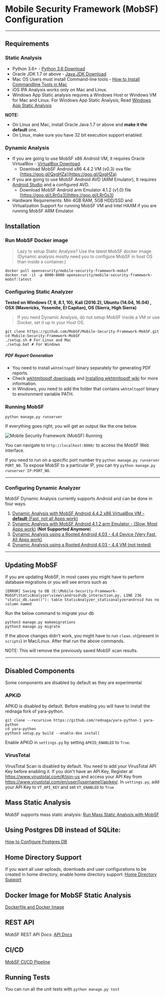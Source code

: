 # Mobile Security Framework (MobSF) Configuration

***

## Requirements

### Static Analysis
* Python 3.6+ - [Python 3.6 Download](https://www.python.org/downloads/)
* Oracle JDK 1.7 or above - [Java JDK Download](http://www.oracle.com/technetwork/java/javase/downloads/)
* Mac OS Users must install Command-line tools - [How to Install Commandline Tools in Mac](http://osxdaily.com/2014/02/12/install-command-line-tools-mac-os-x/)
* iOS IPA Analysis works only on Mac and Linux.
* Windows App Static analysis requires a Windows Host or Windows VM for Mac and Linux. For Windows App Static Analysis, Read [Windows App Static Analysis](https://github.com/MobSF/Mobile-Security-Framework-MobSF/blob/master/install/windows/readme.md)
 
**NOTE:**
* On Linux and Mac, install Oracle Java 1.7 or above and **make it the default** one.
* On Linux, make sure you have 32 bit execution support enabled.

### Dynamic Analysis
* If you are going to use MobSF x86 Android VM, it requires Oracle VirtualBox - [VirtualBox Download](https://www.virtualbox.org/wiki/Downloads).
   * Download MobSF Android x86 4.4.2 VM (v0.3) ova file: [https://goo.gl/QxgHZa](https://goo.gl/QxgHZa)
* If you are going to use MobSF Android AVD (ARM Emulator), It requires [Android Studio](https://developer.android.com/studio/index.html) and a configured AVD. 
   * Download MobSF Android arm Emulator 4.1.2 (v1.0) file [https://goo.gl/LRrGs3](https://goo.gl/LRrGs3)
* Hardware Requirements: Min 4GB RAM, 5GB HDD/SSD and Virtualization Support for running MobSF VM and Intel HAXM if you are running MobSF ARM Emulator.

## Installation

### Run MobSF Docker image

> Lazy to setup Static Analysis?
Use the latest MobSF docker image. (Dynamic analysis mostly need you to configure MobSF in host OS than inside a container.) 

```
docker pull opensecurity/mobile-security-framework-mobsf
docker run -it -p 8000:8000 opensecurity/mobile-security-framework-mobsf:latest
```

### Configuring Static Analyzer

**Tested on Windows (7, 8, 8.1, 10), Kali (2016.2), Ubuntu (14.04, 16.04) , OSX (Mavericks, Yosemite, El Capitan), OS (Sierra, High Sierra)**

> If you need Dynamic Analysis, do not setup MobSF inside a VM or use Docker, set it up in your Host OS.

```
git clone https://github.com/MobSF/Mobile-Security-Framework-MobSF.git
cd Mobile-Security-Framework-MobSF
./setup.sh # For Linux and Mac
./setup.bat # For Windows
```

##### PDF Report Generation

* You need to install `wkhtmltopdf` binary separately for generating PDF reports.
* Check [wkhtmltopdf downloads](http://wkhtmltopdf.org/downloads.html) and 
[Installing wkhtmltopdf wiki](https://github.com/JazzCore/python-pdfkit/wiki/Installing-wkhtmltopdf) for more information.
* In Windows, you need to add the folder that contains `wkhtmltopdf` binary to environment variable PATH.

### Running MobSF

`python manage.py runserver`

If everything goes right, you will get an output like the one below.

![Mobile Security Framework (MobSF) Running](https://cloud.githubusercontent.com/assets/4301109/21996120/aca05004-dc4e-11e6-849f-1ed73ea8a34c.png)

You can navigate to `http://localhost:8000/` to access the MobSF Web interface.

If you need to run on a specific port number try  `python manage.py runserver PORT_NO`.
To expose MobSF to a particular IP, you can try `python manage.py runserver IP:PORT_NO`.
***

### Configuring Dynamic Analyzer

MobSF Dynamic Analysis currently supports Android and can be done in four ways.

1. [Dynamic Analysis with MobSF Android 4.4.2 x86 VirtualBox VM - **default** (Fast, not all Apps work)](https://github.com/MobSF/Mobile-Security-Framework-MobSF/wiki/11.-Configuring-Dynamic-Analyzer-with-MobSF-Android-4.4.2-x86-VirtualBox-VM)
2. [Dynamic Analysis with MobSF Android 4.1.2 arm Emulator - (Slow, Most Apps work)](https://github.com/MobSF/Mobile-Security-Framework-MobSF/wiki/12.-Configuring-Dynamic-Analyzer-with-with-MobSF-Android-4.1.2-arm-Emulator) (**Not Supported Anymore**)
3. [Dynamic Analysis using a Rooted Android 4.03 - 4.4 Device (Very Fast, All Apps work)](https://github.com/MobSF/Mobile-Security-Framework-MobSF/wiki/13.-Configuring-Dynamic-Analyzer-with-Rooted-Android-4.03---4.4-Device)
4. [Dynamic Analysis using a Rooted Android 4.03 - 4.4 VM (not tested)](https://github.com/MobSF/Mobile-Security-Framework-MobSF/wiki/14.-Configuring-Dynamic-Analyzer-with-Rooted-Android-4.03---4.4-VM)

***

## Updating MobSF

If you are updating MobSF, In most cases you might have to perform database migrations or you will see errors such as
```
[ERROR] Saving to DB (E:\Mobile-Security-Framework-MobSF\StaticAnalyzer\views\android\db_interaction.py, LINE 236 "static_db.save()"): table StaticAnalyzer_staticanalyzerandroid has no column named 
```

Run the below command to migrate your db
```
python3 manage.py makemigrations
python3 manage.py migrate
```

If the above changes didn't work, you might have to run `clean.sh`(present in `scripts`) in Mac/Linux. After that run the above commands.

NOTE: This will remove the previously saved MobSF scan results.

***
## Disabled Components

Some components are disabled by default as they are experimental 
### APKiD 

APKiD is disabled by default. Before enabling you will have to install the rednaga fork of yara-python.

```
git clone --recursive https://github.com/rednaga/yara-python-1 yara-python
cd yara-python
python3 setup.py build --enable-dex install
```
Enable APKiD in `settings.py` by setting `APKID_ENABLED` to `True`.

### VirusTotal

VirusTotal Scan is disabled by default. You need to add your VirusTotal API Key before enabling it. If you don't have an API Key, Register at https://www.virustotal.com/#/join-us and access your API Key from https://www.virustotal.com/en/user/[username]/apikey/. In `settings.py`, add your API Key to `VT_API_KEY` and set `VT_ENABLED` to `True`

## Mass Static Analysis

MobSF supports mass static analysis: 
[Run Mass Static Analysis with MobSF](https://github.com/MobSF/Mobile-Security-Framework-MobSF/wiki/4.-Mass-Static-Analysis)

## Using Postgres DB instead of SQLite:

[How to Configure Postgres DB](https://github.com/MobSF/Mobile-Security-Framework-MobSF/wiki/8.-Use-Postgres-Database-Instead-of-Sqlite3)

## Home Directory Support

If you want all user uploads, downloads and user configurations to be created in home directory, enable home directory support: [Home Directory Support](https://github.com/MobSF/Mobile-Security-Framework-MobSF/wiki/5.-Home-Directory-Support)

## Docker Image for MobSF Static Analysis

[Dockerfile and Docker Image](https://github.com/MobSF/Mobile-Security-Framework-MobSF/wiki/7.-Docker-Container-for-MobSF-Static-Analysis)

## REST API

MobSF REST API Docs: [API Docs](https://github.com/MobSF/Mobile-Security-Framework-MobSF/wiki/3.-REST-API-Documentation)

## CI/CD

[MobSF CI/CD Pipeline](https://github.com/MobSF/Mobile-Security-Framework-MobSF/wiki/10.-MobSF-CI-CD)

## Running Tests

You can run all the unit tests with `python manage.py test`